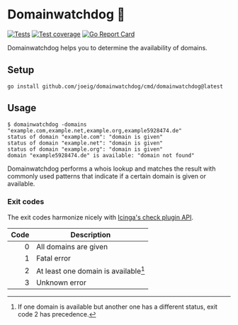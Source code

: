 # Domainwatchdog 🐶

[![Tests](https://github.com/joeig/domainwatchdog/workflows/Tests/badge.svg)](https://github.com/joeig/domainwatchdog/actions)
[![Test coverage](https://img.shields.io/badge/coverage-95%25-success)](https://github.com/joeig/domainwatchdog/tree/master/.github/testcoverage.yml)
[![Go Report Card](https://goreportcard.com/badge/github.com/joeig/domainwatchdog)](https://goreportcard.com/report/github.com/joeig/domainwatchdog)

Domainwatchdog helps you to determine the availability of domains.

## Setup

    go install github.com/joeig/domainwatchdog/cmd/domainwatchdog@latest

## Usage

    $ domainwatchdog -domains "example.com,example.net,example.org,example5928474.de"
    status of domain "example.com": "domain is given"
    status of domain "example.net": "domain is given"
    status of domain "example.org": "domain is given"
    domain "example5928474.de" is available: "domain not found"

Domainwatchdog performs a whois lookup and matches the result with commonly used patterns that indicate if a certain domain is given or available.

### Exit codes

The exit codes harmonize nicely with [Icinga's check plugin API](https://icinga.com/docs/icinga-2/latest/doc/03-monitoring-basics/#check-result-state-mapping).

| Code | Description                          |
|-----:|--------------------------------------|
|    0 | All domains are given                |
|    1 | Fatal error                          |
|    2 | At least one domain is available[^1] |
|    3 | Unknown error                        |

[^1]: If one domain is available but another one has a different status, exit code 2 has precedence.